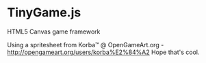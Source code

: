 TinyGame.js
===========

HTML5 Canvas game framework

Using a spritesheet from Korba™ @ OpenGameArt.org - http://opengameart.org/users/korba%E2%84%A2
Hope that's cool.
